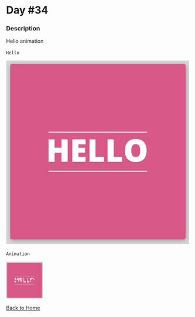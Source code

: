 # Day #34

### Description

Hello animation

`Hello`

<img src='./assets/image-final-1.png' width=500>

`Animation`

<img src='./assets/image-final-2.png' width=100>

[Back to Home](..)

